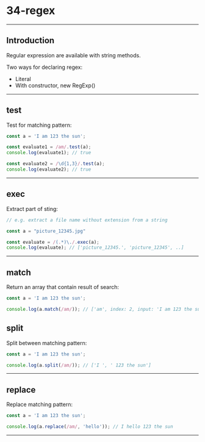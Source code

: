# 34-regex

***

## Introduction

Regular expression are available with string methods.

Two ways for declaring regex:

- Literal  
- With constructor, new RegExp()

***

## test

Test for matching pattern:

```js
const a = 'I am 123 the sun';

const evaluate1 = /am/.test(a);
console.log(evaluate1); // true

const evaluate2 = /\d{1,3}/.test(a);
console.log(evaluate2); // true
```

***

## exec

Extract part of sting:

```js
// e.g. extract a file name without extension from a string

const a = "picture_12345.jpg"

const evaluate = /(.*)\./.exec(a);
console.log(evaluate); // ['picture_12345.', 'picture_12345', ..]
```

***

## match

Return an array that contain result of search:

```js
const a = 'I am 123 the sun';

console.log(a.match(/am/)); // ['am', index: 2, input: 'I am 123 the sun', ..]
```

## split

Split between matching pattern:

```js
const a = 'I am 123 the sun';

console.log(a.split(/am/)); // ['I ', ' 123 the sun']
```

***

## replace

Replace matching pattern:

```js
const a = 'I am 123 the sun';

console.log(a.replace(/am/, 'hello')); // I hello 123 the sun
```

***
